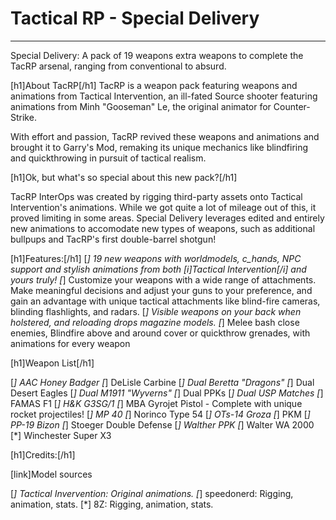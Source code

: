 # Tactical RP - Special Delivery

-------------------------------------------------

Special Delivery: A pack of 19 weapons extra weapons to complete the TacRP arsenal, ranging from conventional to absurd.

[h1]About TacRP[/h1]
TacRP is a weapon pack featuring weapons and animations from Tactical Intervention, an ill-fated Source shooter featuring animations from Minh "Gooseman" Le, the original animator for Counter-Strike.

With effort and passion, TacRP revived these weapons and animations and brought it to Garry's Mod, remaking its unique mechanics like blindfiring and quickthrowing in pursuit of tactical realism.

[h1]Ok, but what's so special about this new pack?[/h1]

TacRP InterOps was created by rigging third-party assets onto Tactical Intervention's animations.  While we got quite a lot of mileage out of this, it proved limiting in some areas.  Special Delivery leverages edited and entirely new animations to accomodate new types of weapons, such as additional bullpups and TacRP's first double-barrel shotgun!

[h1]Features:[/h1]
[*] 19 new weapons with worldmodels, c_hands, NPC support and stylish animations from both [i]Tactical Intervention[/i] and yours truly!
[*] Customize your weapons with a wide range of attachments. Make meaningful decisions and adjust your guns to your preference, and gain an advantage with unique tactical attachments like blind-fire cameras, blinding flashlights, and radars.
[*] Visible weapons on your back when holstered, and reloading drops magazine models.
[*] Melee bash close enemies, Blindfire above and around cover or quickthrow grenades, with animations for every weapon

[h1]Weapon List[/h1]

[*] AAC Honey Badger
[*] DeLisle Carbine
[*] Dual Beretta "Dragons"
[*] Dual Desert Eagles
[*] Dual M1911 "Wyverns"
[*] Dual PPKs
[*] Dual USP Matches
[*] FAMAS F1
[*] H&K G3SG/1
[*] MBA Gyrojet Pistol - Complete with unique rocket projectiles!
[*] MP 40
[*] Norinco Type 54
[*] OTs-14 Groza
[*] PKM
[*] PP-19 Bizon
[*] Stoeger Double Defense
[*] Walther PPK
[*] Walter WA 2000
[*] Winchester Super X3

[h1]Credits:[/h1]

[link]Model sources

[*] Tactical Invervention: Original animations.
[*] speedonerd: Rigging, animation, stats.
[*] 8Z: Rigging, animation, stats.